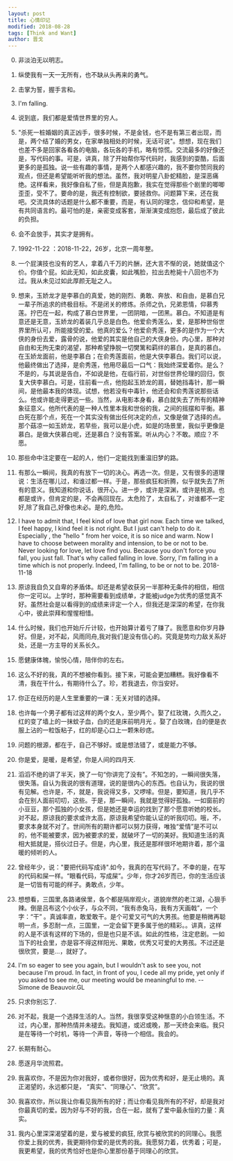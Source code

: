 ```yaml
---
layout: post
title: 心情印记
modified: 2018-08-28
tags: [Think and Want]
author: 晋戈
---
```


0. 非淡泊无以明志。

31. 纵使我有一天一无所有，也不缺从头再来的勇气。

30. 击掌为誓，握手言和。

29. I'm falling.

28. 说到底，我们都是爱情世界里的穷人。

27. "杀死一桩婚姻的真正凶手，很多时候，不是金钱，也不是有第三者出现，而是，两个结了婚的男女，在家单独相处的时候，无话可说"。想想，现在我们也差不多是回家各看各的电脑，各玩各的手机，略有惊慌。交流最多的好像还是，写代码的事。可是，讲真，除了开始帮你写代码时，我感到的耍酷，后面更多的是孤独。说一些有趣的事情，是两个人都感兴趣的，我不要你赞同我的观点，但还是希望能听听我的想法。虽然，我对明星八卦蛇精脸，是深恶痛绝。这样看来，我好像自私了些，但是真抱歉，我实在觉得那些个剧里的唧唧歪歪，受不了。要命的是，我还有控制欲，要拯救你。问题算下来，还在我吧。交流具体的话题是什么都不重要，而是，有认同的理念，信仰和希望，是有共同语言的。最可怕的是，亲密变成客套，渐渐演变成抱怨，最后成了彼此的负担。

26. 会不会放手，其实才是拥有。

25. 1992-11-22 ：2018-11-22，26岁，北京一周年整。

24. 一个屁演技也没有的艺人，拿着八千万的片酬，还大言不惭的说，她就值这个价。你值个屁。如此无知，如此皮囊，如此嘴脸，拉出去枪毙十八回也不为过。我从未见过如此厚颜无耻之人。

23. 想来，玉娇龙才是李慕白的真爱，她的刚烈、勇敢、奔放、和自由，是慕白兄一辈子所追求的终极目标。不是闭关的修炼。杀师之仇，兄弟恩情，仰慕秀莲。拧巴在一起，构成了慕白世界里，一团阴暗，一团黑。慕白。不知道是有意还是无意，玉娇龙的着装几乎总是白色。他爱俞秀莲么，爱，是那种世俗世界里所认可，所能接受的爱。他真的爱么？他爱俞秀莲，更多的是作为一个大侠的身份去爱，露骨的说，他爱的其实是他自己的大侠身份。内心里，那种对自由和无拘无束的渴望，那种希望挣脱一切樊篱和羁绊的慕白，是真的慕白。在玉娇龙面前，他是李慕白；在俞秀莲面前，他是大侠李慕白。我们可以说，他最终做出了选择，是俞秀莲，他用尽最后一口气：我始终深爱着你。是么？不是的，与其说是告白，不如说是他，在临行前，对世俗世界伦理的回归，恢复大侠李慕白。可是，往前看一点，他抱起玉娇龙的肩，替她挡毒针，那一瞬间，是他最本我的体现。试想，他若没有中毒针，他还会和俞秀莲说那些话么。他或许能走得更远一些。当然，从电影本身看，慕白就失去了所有的精神象征意义。他所代表的是一种人性里本我和世俗的我，之间的摇摆和平衡。慕白死在那个点，死在一个其实没有做出任何决定的点，又像是做了选择的点。那个菇凉一如玉娇龙，若早些，我可以是小虎，如是的场景里，我似乎更像是慕白。是做大侠慕白呢，还是慕白？没有答案。听从内心？不敢。顺应？不愿。

22. 那些命中注定要在一起的人，他们一定能找到重温旧梦的路。

21. 有那么一瞬间，我真的有放下一切的决心。再选一次。但是，又有很多的道理说：生活在哪儿过，和谁过都一样。于是，那些疯狂和折腾，似乎就失去了所有的意义。我知道和你说话，很开心。进一步，或许是深渊，或许是桃源。也都是或许，但肯定的是，不会再回现在。太危险了，太自私了，对谁都不一定好,除了我自己,好像也未必。是的,危险。

20. I have to admit that, I feel kind of love that girl now. Each time we talked, I feel happy, I kind feel it is not right. But I just can't help to do it. Especially , the "hello " from her voice, it is so nice and warm. Now I have to choose between morality and intension, to be or not to be. Never looking for love, let love find you. Because you don't force you fall, you just fall. That's why called falling in love. Sorry, I'm falling in a time which is not properly. Indeed, I'm falling, to be or not to be. 2018-11-18

19. 原谅我自负又自卑的矛盾体。却还是希望收获另一半那种无条件的相信，相信你一定可以。上学时，那种需要看到成绩单，才能被judge为优秀的感觉真不好。虽然社会是以看得到的成绩来评定一个人，但我还是深深的希望，在你我心中，彼此崇拜和惺惺相惜。

18. 什么时候，我们也开始斤斤计较，也开始算计着亏了赚了。我愿意和你岁月静好。但是，对不起，风雨同舟,我对我们是没有信心的。究竟是势均力敌关系好处，还是一方主导的关系长久。

17.  愿健康体魄，愉悦心情，陪伴你的左右。

16.  这么不好的我，真的不想被你看到。接下来，可能会更加糟糕。我好像看不清，我在干什么，有期待什么了。珍，若我退去，你当安好。

15.  你正在经历的是人生里重要的一课：无关对错的选择。

14.  也许每一个男子都有过这样的两个女人，至少两个。娶了红玫瑰，久而久之，红的变了墙上的一抹蚊子血，白的还是床前明月光 。娶了白玫瑰，白的便是衣服上沾的一粒饭粘子，红的却是心口上一颗朱砂痣。

13.  问题的根源，都在于，自己不够好。或是想法错了，或是能力不够。

12. 你是爱，是暖，是希望，你是人间的四月天.

11. 滔滔不绝的讲了半天，换了一句“你讲完了没有”。不知怎的，一瞬间很失落，很失落。自认为我说的很有道理，说的是很内心的东西。也自认为，我说的很有见解。也许是，不，就是，我说得又多，又啰嗦。但是，要知道，我几乎不会在别人面前叨叨，这些。于是，那一瞬间，我就是觉得好孤独。一如窗前的小豆豆，那个孤独的小女孩，但是她还是幸运的找到了那个愿意听她的校长。对不起，原谅我的要求或许太高，原谅我希望你能认证的听我叨叨。哦，不，要求本身就不对了。世间所有的期许都可以努力获得，唯独“爱情”是不可以的，他不能被要求，因为被要求的爱，就破坏了一切的美好。我知道生活的真相大抵就是，搭伙过日子。但是，内心里，我还是那样很坏地期许着，那个温暖的倾听的人。

10. 曾经年少，说："要把代码写成诗".如今，我真的在写代码了。不幸的是，在写的代码和屎一样。“眼看代码，写成屎”。少年，你才26岁而已，你的生活应该是一切皆有可能的样子。勇敢点，少年。

9. 想想看，三国里,各路诸侯里，各个都是隔岸观火，道貌岸然的老江湖，心狠手辣。倒是吕布这个小伙子，与众不同，“我有赤兔马，我有方天画戟”，一个字：“干” 。真诚率直，敢爱敢干。是个可爱又可气的大男孩。他要是稍微再聪明一点，多忍耐一点，三国里，一定会留下更多属于他的精彩。。讲真，这样的人是不该有这样的下场的，但是也只是不该。如此的性格，注定悲剧。一如当下的社会里，亦是容不得这样阳光、果敢，优秀又可爱的大男孩。不过还是很欣赏，要是...，就好了。

8. I'm so eager to see you again, but I wouldn't ask to see you, not because I'm proud. In fact, in front of you, I cede all my pride, yet only if you asked to see me, our meeting would be meaningful to me. -- Simone de Beauvoir.GL

7. 只求你别忘了.

6. 对不起，我是一个选择生活的人。当然，我很享受这种惬意的小白领生活。不过，内心里，那种热情并未褪去。我知道，或迟或晚，那一天终会来临。我只是在等待一个时机，等待一个声音，等待一个相信。我会的。

5. 长期有耐心。

4. 愿逐月华流照君。

3. 我喜欢你，不是因为你对我好，或者你很好，因为优秀和好，是无止境的。真正渴望的，永远都只是， “真实”、“同理心”、“欣赏”。

2. 我喜欢你，所以我让你看见我所有的好；而让你看见我所有的不好，却是我对你最真切的爱。因为好与不好的我，合在一起，就有了爱中最永恒的力量：真实。

1. 我内心里深深渴望着的是，爱与被爱的疯狂, 欣赏与被欣赏的的同理心。我愿你爱上我的优秀，我更期待你爱的是优秀的我。我愿努力着，优秀着；可是，我更希望，我的优秀恰好也是你心里那份基于同理心的欣赏。

